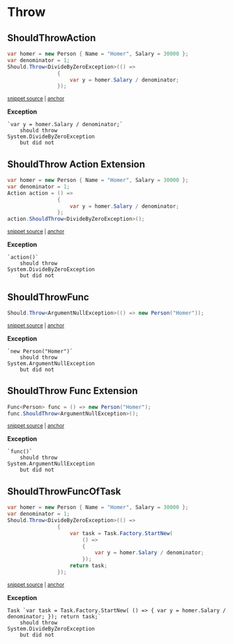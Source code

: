 # Throw

## ShouldThrowAction

<!-- snippet: ShouldThrowExamples.ShouldThrowAction.codeSample.approved.cs -->
<a id='snippet-ShouldThrowExamples.ShouldThrowAction.codeSample.approved.cs'></a>
```cs
var homer = new Person { Name = "Homer", Salary = 30000 };
var denominator = 1;
Should.Throw<DivideByZeroException>(() =>
                {
                    var y = homer.Salary / denominator;
                });
```
<sup><a href='/src/DocumentationExamples/CodeExamples/ShouldThrowExamples.ShouldThrowAction.codeSample.approved.cs#L1-L6' title='File snippet `ShouldThrowExamples.ShouldThrowAction.codeSample.approved.cs` was extracted from'>snippet source</a> | <a href='#snippet-ShouldThrowExamples.ShouldThrowAction.codeSample.approved.cs' title='Navigate to start of snippet `ShouldThrowExamples.ShouldThrowAction.codeSample.approved.cs`'>anchor</a></sup>
<!-- endSnippet -->

**Exception**

<!-- include: ShouldThrowExamples.ShouldThrowAction.exceptionText.approved.txt. path: /src/DocumentationExamples/CodeExamples/ShouldThrowExamples.ShouldThrowAction.exceptionText.approved.txt -->
```
`var y = homer.Salary / denominator;`
    should throw
System.DivideByZeroException
    but did not
```
<!-- endInclude -->


## ShouldThrow Action Extension

<!-- snippet: ShouldThrowExamples.ShouldThrowActionExtension.codeSample.approved.cs -->
<a id='snippet-ShouldThrowExamples.ShouldThrowActionExtension.codeSample.approved.cs'></a>
```cs
var homer = new Person { Name = "Homer", Salary = 30000 };
var denominator = 1;
Action action = () =>
                {
                    var y = homer.Salary / denominator;
                };
action.ShouldThrow<DivideByZeroException>();
```
<sup><a href='/src/DocumentationExamples/CodeExamples/ShouldThrowExamples.ShouldThrowActionExtension.codeSample.approved.cs#L1-L7' title='File snippet `ShouldThrowExamples.ShouldThrowActionExtension.codeSample.approved.cs` was extracted from'>snippet source</a> | <a href='#snippet-ShouldThrowExamples.ShouldThrowActionExtension.codeSample.approved.cs' title='Navigate to start of snippet `ShouldThrowExamples.ShouldThrowActionExtension.codeSample.approved.cs`'>anchor</a></sup>
<!-- endSnippet -->

**Exception**

<!-- include: ShouldThrowExamples.ShouldThrowActionExtension.exceptionText.approved.txt. path: /src/DocumentationExamples/CodeExamples/ShouldThrowExamples.ShouldThrowActionExtension.exceptionText.approved.txt -->
```
`action()`
    should throw
System.DivideByZeroException
    but did not
```
<!-- endInclude -->


## ShouldThrowFunc

<!-- snippet: ShouldThrowExamples.ShouldThrowFunc.codeSample.approved.cs -->
<a id='snippet-ShouldThrowExamples.ShouldThrowFunc.codeSample.approved.cs'></a>
```cs
Should.Throw<ArgumentNullException>(() => new Person("Homer"));
```
<sup><a href='/src/DocumentationExamples/CodeExamples/ShouldThrowExamples.ShouldThrowFunc.codeSample.approved.cs#L1-L1' title='File snippet `ShouldThrowExamples.ShouldThrowFunc.codeSample.approved.cs` was extracted from'>snippet source</a> | <a href='#snippet-ShouldThrowExamples.ShouldThrowFunc.codeSample.approved.cs' title='Navigate to start of snippet `ShouldThrowExamples.ShouldThrowFunc.codeSample.approved.cs`'>anchor</a></sup>
<!-- endSnippet -->

**Exception**

<!-- include: ShouldThrowExamples.ShouldThrowFunc.exceptionText.approved.txt. path: /src/DocumentationExamples/CodeExamples/ShouldThrowExamples.ShouldThrowFunc.exceptionText.approved.txt -->
```
`new Person("Homer")`
    should throw
System.ArgumentNullException
    but did not
```
<!-- endInclude -->

## ShouldThrow Func Extension

<!-- snippet: ShouldThrowExamples.ShouldThrowFuncExtension.codeSample.approved.cs -->
<a id='snippet-ShouldThrowExamples.ShouldThrowFuncExtension.codeSample.approved.cs'></a>
```cs
Func<Person> func = () => new Person("Homer");
func.ShouldThrow<ArgumentNullException>();
```
<sup><a href='/src/DocumentationExamples/CodeExamples/ShouldThrowExamples.ShouldThrowFuncExtension.codeSample.approved.cs#L1-L2' title='File snippet `ShouldThrowExamples.ShouldThrowFuncExtension.codeSample.approved.cs` was extracted from'>snippet source</a> | <a href='#snippet-ShouldThrowExamples.ShouldThrowFuncExtension.codeSample.approved.cs' title='Navigate to start of snippet `ShouldThrowExamples.ShouldThrowFuncExtension.codeSample.approved.cs`'>anchor</a></sup>
<!-- endSnippet -->

**Exception**

<!-- include: ShouldThrowExamples.ShouldThrowFuncExtension.exceptionText.approved.txt. path: /src/DocumentationExamples/CodeExamples/ShouldThrowExamples.ShouldThrowFuncExtension.exceptionText.approved.txt -->
```
`func()`
    should throw
System.ArgumentNullException
    but did not
```
<!-- endInclude -->


## ShouldThrowFuncOfTask

<!-- snippet: ShouldThrowExamples.ShouldThrowFuncOfTask.codeSample.approved.cs -->
<a id='snippet-ShouldThrowExamples.ShouldThrowFuncOfTask.codeSample.approved.cs'></a>
```cs
var homer = new Person { Name = "Homer", Salary = 30000 };
var denominator = 1;
Should.Throw<DivideByZeroException>(() =>
                {
                    var task = Task.Factory.StartNew(
                        () =>
                        {
                            var y = homer.Salary / denominator;
                        });
                    return task;
                });
```
<sup><a href='/src/DocumentationExamples/CodeExamples/ShouldThrowExamples.ShouldThrowFuncOfTask.codeSample.approved.cs#L1-L11' title='File snippet `ShouldThrowExamples.ShouldThrowFuncOfTask.codeSample.approved.cs` was extracted from'>snippet source</a> | <a href='#snippet-ShouldThrowExamples.ShouldThrowFuncOfTask.codeSample.approved.cs' title='Navigate to start of snippet `ShouldThrowExamples.ShouldThrowFuncOfTask.codeSample.approved.cs`'>anchor</a></sup>
<!-- endSnippet -->

**Exception**

<!-- include: ShouldThrowExamples.ShouldThrowFuncOfTask.exceptionText.approved.txt. path: /src/DocumentationExamples/CodeExamples/ShouldThrowExamples.ShouldThrowFuncOfTask.exceptionText.approved.txt -->
```
Task `var task = Task.Factory.StartNew( () => { var y = homer.Salary / denominator; }); return task;`
    should throw
System.DivideByZeroException
    but did not
```
<!-- endInclude -->

